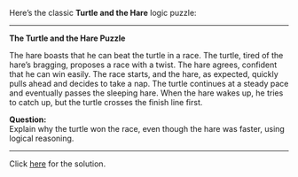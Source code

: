 Here’s the classic **Turtle and the Hare** logic puzzle:

---

**The Turtle and the Hare Puzzle**

The hare boasts that he can beat the turtle in a race. The turtle, tired of the hare’s bragging, proposes a race with a twist. The hare agrees, confident that he can win easily. The race starts, and the hare, as expected, quickly pulls ahead and decides to take a nap. The turtle continues at a steady pace and eventually passes the sleeping hare. When the hare wakes up, he tries to catch up, but the turtle crosses the finish line first.

**Question:**  
Explain why the turtle won the race, even though the hare was faster, using logical reasoning.

---

Click [here](turtle-and-hare.001.sol.md) for the solution.
